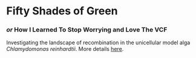 # Fifty Shades of Green

### *or* How I Learned To Stop Worrying and Love The VCF

Investigating the landscape of recombination in the unicellular model alga *Chlamydomonas reinhardtii*. More details [here](https://github.com/aays/fiftyshadesofgreen/wiki).
